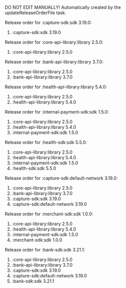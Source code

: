 DO NOT EDIT MANUALLY!
Automatically created by the updateReleaseOrderFile task.

Release order for :capture-sdk:sdk 3.19.0:
 1. :capture-sdk:sdk 3.19.0

Release order for :core-api-library:library 2.5.0:
 1. :core-api-library:library 2.5.0

Release order for :bank-api-library:library 3.7.0:
 1. :core-api-library:library 2.5.0
 2. :bank-api-library:library 3.7.0

Release order for :health-api-library:library 5.4.0:
 1. :core-api-library:library 2.5.0
 2. :health-api-library:library 5.4.0

Release order for :internal-payment-sdk:sdk 1.5.0:
 1. :core-api-library:library 2.5.0
 2. :health-api-library:library 5.4.0
 3. :internal-payment-sdk:sdk 1.5.0

Release order for :health-sdk:sdk 5.5.0:
 1. :core-api-library:library 2.5.0
 2. :health-api-library:library 5.4.0
 3. :internal-payment-sdk:sdk 1.5.0
 4. :health-sdk:sdk 5.5.0

Release order for :capture-sdk:default-network 3.19.0:
 1. :core-api-library:library 2.5.0
 2. :bank-api-library:library 3.7.0
 3. :capture-sdk:sdk 3.19.0
 4. :capture-sdk:default-network 3.19.0

Release order for :merchant-sdk:sdk 1.0.0:
 1. :core-api-library:library 2.5.0
 2. :health-api-library:library 5.4.0
 3. :internal-payment-sdk:sdk 1.5.0
 4. :merchant-sdk:sdk 1.0.0

Release order for :bank-sdk:sdk 3.21.1:
 1. :core-api-library:library 2.5.0
 2. :bank-api-library:library 3.7.0
 3. :capture-sdk:sdk 3.19.0
 4. :capture-sdk:default-network 3.19.0
 5. :bank-sdk:sdk 3.21.1

